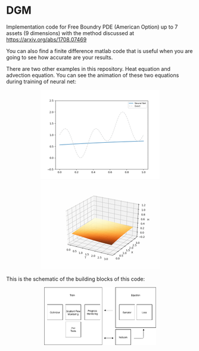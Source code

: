# DGM

Implementation code for Free Boundry PDE (American Option) up to 7 assets (9 dimensions) with the method discussed at https://arxiv.org/abs/1708.07469

You can also find a finite difference matlab code that is useful when you are going to see how accurate are your results.

There are two other examples in this repository. Heat equation and advection equation. You can see the animation of these two equations during training of neural net:

<p align="center">
<img src="https://github.com/pooyasf/DGM/blob/main/Advection/anim/advection_anim.gif?raw=true" width="320">


<img src="https://github.com/pooyasf/DGM/blob/main/Heat/anim/heat_anim.gif?raw=true" width="320">
</p>

This is the schematic of the building blocks of this code:

<p align="center">
<img src="https://github.com/pooyasf/DGM/blob/main/Docs/LibraryDiagram.png?raw=true" width="300" >
</p>
